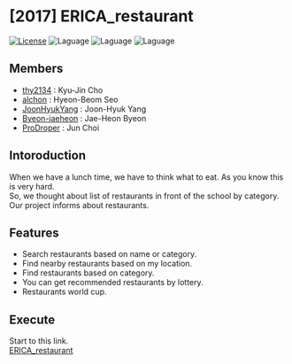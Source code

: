 # [2017] ERICA_restaurant
[![License](https://img.shields.io/badge/license-MIT-blue.svg)](https://opensource.org/licenses/MIT)
![Laguage](https://img.shields.io/badge/html-5-green.svg)
![Laguage](https://img.shields.io/badge/css-3-green.svg)
![Laguage](https://img.shields.io/badge/php-7-green.svg)

## Members
- [thy2134](https://github.com/thy2134) : Kyu-Jin Cho
- [alchon](https://github.com/alchon) : Hyeon-Beom Seo
- [JoonHyukYang](https://github.com/JoonHyukYang) : Joon-Hyuk Yang
- [Byeon-jaeheon](https://github.com/Byeon-jaeheon) : Jae-Heon Byeon
- [ProDroper](https://github.com/ProDroper) : Jun Choi


## Intoroduction
When we have a lunch time, we have to think what to eat. As you know this is very hard.  
So, we thought about list of restaurants in front of the school by category.  
Our project informs about restaurants.  

## Features  
- Search restaurants based on name or category.  
- Find nearby restaurants based on my location.  
- Find restaurants based on category.  
- You can get recommended restaurants by lottery.  
- Restaurants world cup.  

## Execute  
Start to this link.    
[ERICA_restaurant](https://what-to-eat-erica.duckdns.org:8443/)

